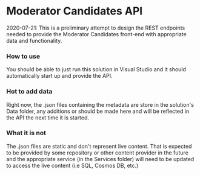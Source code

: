 # Moderator Candidates API
2020-07-21: This is a preliminary attempt to design the REST endpoints needed to provide the Moderator Candidates 
front-end with appropriate data and functionality.

### How to use
You should be able to just run this solution in Visual Studio and it should automatically start up and provide the API.

### Hot to add data
Right now, the .json files containing the metadata are store in the solution's Data folder, any additions or should be made here and will
be reflected in the API the next time it is started.

### What it is not
The .json files are static and don't represent live content.  That is expected to be provided by some repository or other content provider
in the future and the appropriate service (in the Services folder) will need to be updated to access the live content (i.e SQL, Cosmos DB, etc.)